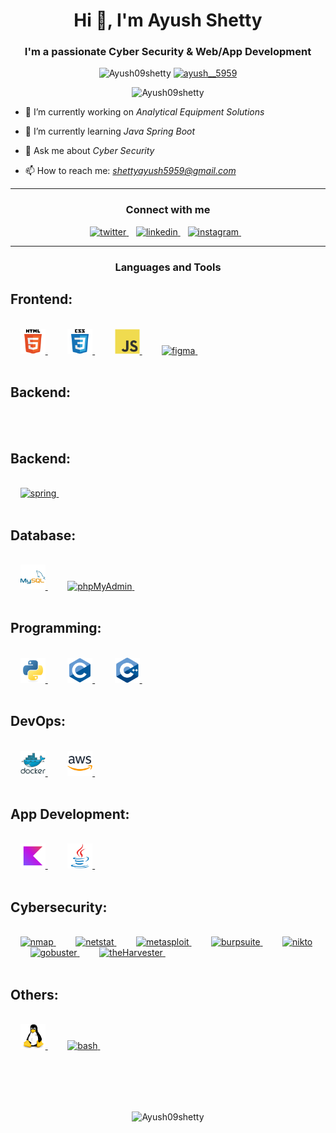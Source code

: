 <h1 align="center">Hi 👋, I'm Ayush Shetty</h1>
<h3 align="center">I'm a passionate Cyber Security & Web/App Development</h3>

<p align="center">
  <img src="https://komarev.com/ghpvc/?username=Ayush09shetty&label=Profile%20views&color=0e75b6&style=flat" alt="Ayush09shetty" />
  <a href="https://twitter.com/@ayush__5959" target="blank">
    <img src="https://img.shields.io/twitter/follow/ayush__5959?label=Twitter&logo=twitter&style=flat-square" alt="ayush__5959" />
  </a>
</p>

<p align="center">
  <img src="https://github-readme-streak-stats.herokuapp.com/?user=Ayush09shetty&theme=tokyonight" alt="Ayush09shetty" />
</p>

- 🔭 I’m currently working on *Analytical Equipment Solutions*

- 🌱 I’m currently learning *Java Spring Boot*

- 💬 Ask me about *Cyber Security*

- 📫 How to reach me: *shettyayush5959@gmail.com*

---

<h3 align="center">Connect with me</h3>
<p align="center">
  <a href="https://twitter.com/@ayush__5959" target="blank">
    <img src="https://img.icons8.com/color/48/000000/twitter.png" alt="twitter"/>
  </a>&nbsp;&nbsp;
  <a href="https://linkedin.com/in/ayush-shetty-a325451b8" target="blank">
    <img src="https://img.icons8.com/color/48/000000/linkedin.png" alt="linkedin" />
  </a>&nbsp;&nbsp;
  <a href="https://instagram.com/__ayush__2209" target="blank">
    <img src="https://img.icons8.com/fluency/48/000000/instagram-new.png" alt="instagram" />
  </a>&nbsp;&nbsp;
<!--   <a href="https://www.leetcode.com/atharvmirgal09" target="blank">
    <img src="https://upload.wikimedia.org/wikipedia/commons/1/19/LeetCode_logo_black.png" alt="leetcode" width="40" height="40"/>
  </a> -->
</p>



---

<h3 align="center">Languages and Tools</h3>
<p align="center">

<!-- Frontend -->
<h2>Frontend:</h2><br>&nbsp;&nbsp;&nbsp;
<a href="https://www.w3.org/html/" target="_blank" rel="noreferrer"> 
    <img src="https://raw.githubusercontent.com/devicons/devicon/master/icons/html5/html5-original-wordmark.svg" alt="html5" width="40" height="40"/> 
</a>&nbsp;&nbsp;&nbsp;&nbsp;&nbsp;&nbsp;&nbsp;
<a href="https://developer.mozilla.org/en-US/docs/Web/CSS" target="_blank" rel="noreferrer"> 
    <img src="https://raw.githubusercontent.com/devicons/devicon/master/icons/css3/css3-original-wordmark.svg" alt="css3" width="40" height="40"/> 
</a>&nbsp;&nbsp;&nbsp;&nbsp;&nbsp;&nbsp;&nbsp;
<a href="https://developer.mozilla.org/en-US/docs/Web/JavaScript" target="_blank" rel="noreferrer"> 
    <img src="https://raw.githubusercontent.com/devicons/devicon/master/icons/javascript/javascript-original.svg" alt="javascript" width="40" height="40"/> 
</a>&nbsp;&nbsp;&nbsp;&nbsp;&nbsp;&nbsp;&nbsp;
<a href="https://www.figma.com/" target="_blank" rel="noreferrer"> 
    <img src="https://www.vectorlogo.zone/logos/figma/figma-icon.svg" alt="figma" width="40" height="40"/> 
</a>&nbsp;&nbsp;&nbsp;&nbsp;&nbsp;&nbsp;&nbsp;
<br><br>

<!-- Backend -->
<h2>Backend:</h2><br>&nbsp;&nbsp;&nbsp;
<!-- Backend -->
<h2>Backend:</h2><br>&nbsp;&nbsp;&nbsp;
<a href="https://spring.io/" target="_blank" rel="noreferrer"> 
    <img src="https://www.vectorlogo.zone/logos/springio/springio-icon.svg" alt="spring" width="40" height="40"/> 
</a>&nbsp;&nbsp;&nbsp;&nbsp;&nbsp;&nbsp;&nbsp;
<br><br>

<!-- Database -->
<h2>Database:</h2><br>&nbsp;&nbsp;&nbsp;
<a href="https://www.mysql.com/" target="_blank" rel="noreferrer"> 
    <img src="https://raw.githubusercontent.com/devicons/devicon/master/icons/mysql/mysql-original-wordmark.svg" alt="mysql" width="40" height="40"/> 
</a>&nbsp;&nbsp;&nbsp;&nbsp;&nbsp;&nbsp;&nbsp;
<a href="https://www.phpmyadmin.net/" target="_blank" rel="noreferrer"> 
    <img src="https://www.vectorlogo.zone/logos/phpmyadmin/phpmyadmin-icon.svg" alt="phpMyAdmin" width="40" height="40"/> 
</a>&nbsp;&nbsp;&nbsp;&nbsp;&nbsp;&nbsp;&nbsp;
<br><br>

<!-- Programming -->
<h2>Programming:</h2><br>&nbsp;&nbsp;&nbsp;
<a href="https://www.python.org/" target="_blank" rel="noreferrer"> 
    <img src="https://raw.githubusercontent.com/devicons/devicon/master/icons/python/python-original.svg" alt="python" width="40" height="40"/> 
</a>&nbsp;&nbsp;&nbsp;&nbsp;&nbsp;&nbsp;&nbsp;
<a href="https://www.cprogramming.com/" target="_blank" rel="noreferrer"> 
    <img src="https://raw.githubusercontent.com/devicons/devicon/master/icons/c/c-original.svg" alt="c" width="40" height="40"/> 
</a>&nbsp;&nbsp;&nbsp;&nbsp;&nbsp;&nbsp;&nbsp;
<a href="https://isocpp.org/" target="_blank" rel="noreferrer"> 
    <img src="https://raw.githubusercontent.com/devicons/devicon/master/icons/cplusplus/cplusplus-original.svg" alt="cplusplus" width="40" height="40"/> 
</a>&nbsp;&nbsp;&nbsp;&nbsp;&nbsp;&nbsp;&nbsp;
<br><br>

<!-- DevOps -->
<h2>DevOps:</h2><br>&nbsp;&nbsp;&nbsp;
<a href="https://docker.com" target="_blank" rel="noreferrer"> 
    <img src="https://raw.githubusercontent.com/devicons/devicon/master/icons/docker/docker-original-wordmark.svg" alt="docker" width="40" height="40"/> 
</a>&nbsp;&nbsp;&nbsp;&nbsp;&nbsp;&nbsp;&nbsp;
<a href="https://aws.amazon.com/" target="_blank" rel="noreferrer"> 
    <img src="https://raw.githubusercontent.com/devicons/devicon/master/icons/amazonwebservices/amazonwebservices-original-wordmark.svg" alt="aws" width="40" height="40"/> 
</a>&nbsp;&nbsp;&nbsp;&nbsp;&nbsp;&nbsp;&nbsp;
<br><br>

<!-- App Development -->
<h2>App Development:</h2><br>&nbsp;&nbsp;&nbsp;
<a href="https://kotlinlang.org/" target="_blank" rel="noreferrer"> 
    <img src="https://raw.githubusercontent.com/devicons/devicon/master/icons/kotlin/kotlin-original.svg" alt="kotlin" width="40" height="40"/> 
</a>&nbsp;&nbsp;&nbsp;&nbsp;&nbsp;&nbsp;&nbsp;
<a href="https://www.java.com/" target="_blank" rel="noreferrer"> 
    <img src="https://raw.githubusercontent.com/devicons/devicon/master/icons/java/java-original.svg" alt="java" width="40" height="40"/> 
</a>&nbsp;&nbsp;&nbsp;&nbsp;&nbsp;&nbsp;&nbsp;
<br><br>

<!-- Cybersecurity -->
<h2>Cybersecurity:</h2><br>&nbsp;&nbsp;&nbsp;
<a href="https://nmap.org/" target="_blank" rel="noreferrer"> 
    <img src="https://upload.wikimedia.org/wikipedia/commons/5/56/Nmap_logo.svg" alt="nmap" width="40" height="40"/> 
</a>&nbsp;&nbsp;&nbsp;&nbsp;&nbsp;&nbsp;&nbsp;
<a href="https://en.wikipedia.org/wiki/Netstat" target="_blank" rel="noreferrer"> 
    <img src="https://upload.wikimedia.org/wikipedia/commons/a/a1/Netstat-logo.png" alt="netstat" width="40" height="40"/> 
</a>&nbsp;&nbsp;&nbsp;&nbsp;&nbsp;&nbsp;&nbsp;
<a href="https://www.metasploit.com/" target="_blank" rel="noreferrer"> 
    <img src="https://upload.wikimedia.org/wikipedia/commons/thumb/2/23/Metasploit_logo_and_wordmark.svg/1280px-Metasploit_logo_and_wordmark.svg.png" alt="metasploit" width="40" height="40"/> 
</a>&nbsp;&nbsp;&nbsp;&nbsp;&nbsp;&nbsp;&nbsp;
<a href="https://portswigger.net/burp" target="_blank" rel="noreferrer"> 
    <img src="https://upload.wikimedia.org/wikipedia/commons/0/00/Burpsuite-logo.png" alt="burpsuite" width="40" height="40"/> 
</a>&nbsp;&nbsp;&nbsp;&nbsp;&nbsp;&nbsp;&nbsp;
<a href="https://github.com/sullo/nikto" target="_blank" rel="noreferrer"> 
    <img src="https://upload.wikimedia.org/wikipedia/commons/c/c1/Nikto_logo.jpg" alt="nikto" width="40" height="40"/> 
</a>&nbsp;&nbsp;&nbsp;&nbsp;&nbsp;&nbsp;&nbsp;
<a href="https://github.com/OJ/gobuster" target="_blank" rel="noreferrer"> 
    <img src="https://upload.wikimedia.org/wikipedia/commons/2/27/Gobuster-logo.png" alt="gobuster" width="40" height="40"/> 
</a>&nbsp;&nbsp;&nbsp;&nbsp;&nbsp;&nbsp;&nbsp;
<a href="https://github.com/laramies/theHarvester" target="_blank" rel="noreferrer"> 
    <img src="https://github.com/laramies/theHarvester/blob/master/img/theHarvester.png" alt="theHarvester" width="40" height="40"/> 
</a>&nbsp;&nbsp;&nbsp;&nbsp;&nbsp;&nbsp;&nbsp;
<br><br>

<!-- Others -->
<h2>Others:</h2><br>&nbsp;&nbsp;&nbsp;
<a href="https://www.linux.org/" target="_blank" rel="noreferrer"> 
    <img src="https://raw.githubusercontent.com/devicons/devicon/master/icons/linux/linux-original.svg" alt="linux" width="40" height="40"/> 
</a>&nbsp;&nbsp;&nbsp;&nbsp;&nbsp;&nbsp;&nbsp;
<a href="https://www.gnu.org/software/bash/" target="_blank" rel="noreferrer"> 
    <img src="https://www.vectorlogo.zone/logos/gnu_bash/gnu_bash-icon.svg" alt="bash" width="40" height="40"/> 
</a>&nbsp;&nbsp;&nbsp;&nbsp;&nbsp;&nbsp;&nbsp;
</p>

<br><br>
---
<p align="center">
  <img src="https://github-readme-stats.vercel.app/api?username=Ayush09shetty&show_icons=true&theme=tokyonight" alt="Ayush09shetty" />
</p>
